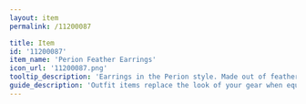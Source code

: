 ```yaml
---
layout: item
permalink: /11200087

title: Item
id: '11200087'
item_name: 'Perion Feather Earrings'
icon_url: '11200087.png'
tooltip_description: 'Earrings in the Perion style. Made out of feathers collected from the ground and from branches.'
guide_description: 'Outfit items replace the look of your gear when equipped.'
---
```

